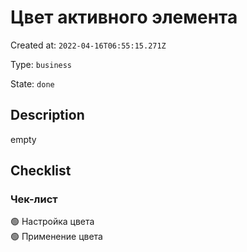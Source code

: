 # Цвет активного элемента

Created at: `2022-04-16T06:55:15.271Z`

Type: `business`

State: `done`

## Description
empty

## Checklist
### Чек-лист
🟢 Настройка цвета\
🟢 Применение цвета

